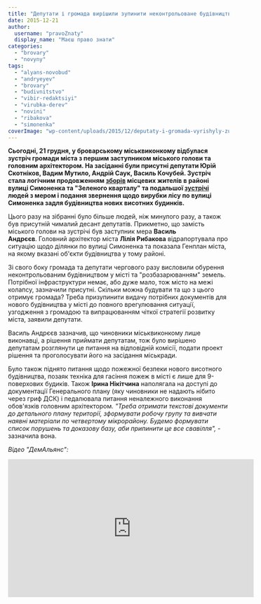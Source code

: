 ```yaml
---
title: "Депутати і громада вирішили зупинити неконтрольоване будівництво у Броварах - ВІДЕО"
date: 2015-12-21
author: 
  username: "pravoZnaty"
  display_name: "Маєш право знати"
categories: 
  - "brovary"
  - "novyny"
tags: 
  - "alyans-novobud"
  - "andryeyev"
  - "brovary"
  - "budivnitstvo"
  - "vibir-redaktsiyi"
  - "virubka-derev"
  - "novini"
  - "ribakova"
  - "simonenka"
coverImage: "wp-content/uploads/2015/12/deputaty-i-gromada-vyrishyly-zup.jpg"
---
```


**Сьогодні, 21 грудня, у броварському міськвиконкому відбулася зустріч громади міста з першим заступником міського голови та головним архітектором. На засіданні були присутні депутати Юрій Скотніков, Вадим Мутило, Андрій Саук, Василь Кочубей. Зустріч стала логічним продовженням [зборів](https://mpz.brovary.org/49464-2/) місцевих жителів в районі вулиці Симоненка та "Зеленого кварталу" та подальшої [зустрічі](https://mpz.brovary.org/49512-2/) людей з мером і подання звернення щодо вирубки лісу по вулиці Симоненка задля будівництва нових висотних будинків.**

Цього разу на зібранні було більше людей, ніж минулого разу, а також був присутній чималий десант депутатів. Прикметно, що замість міського голови на зустрічі був заступник мера **Василь Андрєєв**. Головний архітектор міста **Лілія Рибакова** відрапортувала про ситуацію щодо ділянки по вулиці Симоненка та показала Генплан міста, на якому вказані об'єкти будівництва у тому районі.

Зі свого боку громада та депутати чергового разу висловили обурення неконтрольованим будівництвом у місті та "розбазарюванням" земель. Потрібної інфраструктури немає, або дуже мало, тож місто на межі колапсу, зазначили присутні. Скільки можна будувати та що з цього отримує громада? Треба призупинити видачу потрібних документів для нового будівництва у місті до повного врегулювання ситуації, узгодження з громадою та випрацюванням чіткої стратегії розвитку міста, заявили депутати.

Василь Андрєєв зазначив, що чиновники міськвиконкому лише виконавці, а рішення приймати депутатам, тож було вирішено депутатам розглянути це питання на відповідній комісії, подати проект рішення та проголосувати його на засідання міськради.

Було також піднято питання щодо пожежної безпеки нового висотного будівництва, позаяк техніка для гасіння пожеж в місті є лише для 9-поверхових будиків. Також **Ірина Нікітчина** наполягала на доступі до документації Генерального плану (яку чиновники не надають нібито через гриф ДСК) і педалювала питання неналежного виконання обов'язків головним архітектором. _"Треба отримати текстові документи до детального плану території, зформувати робочу групу та вивчати наявні матеріали по четвертому мікрорайону. Будемо формувати список порушень та доказову базу, аби припинити це все свавілля",_ - зазначила вона.

_Відео "ДемАльянс":_

<iframe src="https://www.youtube.com/embed/GpUqVnF5s-o" width="560" height="315" frameborder="0" allowfullscreen="allowfullscreen"></iframe>
